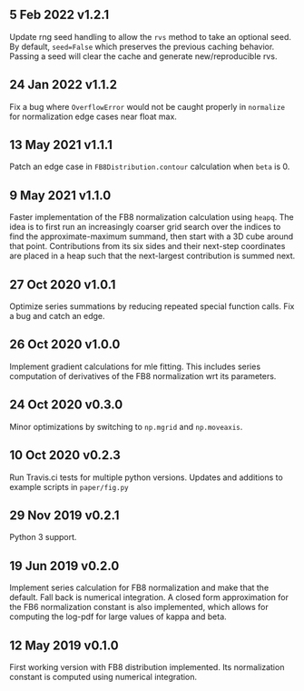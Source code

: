 5 Feb 2022 v1.2.1
-----------------
Update rng seed handling to allow the `rvs` method to take an optional seed. By default, `seed=False` which preserves the previous caching behavior. Passing a seed will clear the cache and generate new/reproducible rvs.

24 Jan 2022 v1.1.2
-----------------
Fix a bug where `OverflowError` would not be caught properly in `normalize` for normalization edge cases near float max.

13 May 2021 v1.1.1
-----------------
Patch an edge case in `FB8Distribution.contour` calculation when `beta` is 0.

9 May 2021 v1.1.0
-----------------
Faster implementation of the FB8 normalization calculation using `heapq`. The idea is to first run an increasingly coarser grid search over the indices to find the approximate-maximum summand, then start with a 3D cube around that point. Contributions from its six sides and their next-step coordinates are placed in a heap such that the next-largest contribution is summed next.

27 Oct 2020 v1.0.1
------------------
Optimize series summations by reducing repeated special function calls. Fix a bug and catch an edge.

26 Oct 2020 v1.0.0
------------------
Implement gradient calculations for mle fitting. This includes series computation of derivatives of the FB8 normalization wrt its parameters.

24 Oct 2020 v0.3.0
------------------
Minor optimizations by switching to `np.mgrid` and `np.moveaxis`.

10 Oct 2020 v0.2.3
------------------
Run Travis.ci tests for multiple python versions. Updates and additions to example scripts in `paper/fig.py`

29 Nov 2019 v0.2.1
------------------
Python 3 support.

19 Jun 2019 v0.2.0
------------------
Implement series calculation for FB8 normalization and make that the default. Fall back is numerical integration. A closed form approximation for the FB6 normalization constant is also implemented, which allows for computing the log-pdf for large values of kappa and beta.

12 May 2019 v0.1.0
------------------
First working version with FB8 distribution implemented. Its normalization constant is computed using numerical integration.
